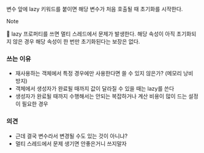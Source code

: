 변수 앞에 lazy 키워드를 붙이면 해당 변수가 처음 호출될 때 초기화를 시작한다.

> [!note]
> lazy 프로퍼티를 쓰면 멀티 스레드에서 문제가 발생한다. 해당 속성이 아직 초기화되지 않은 경우 해당 속성이 한 번만 초기화된다는 보장은 없다.
### 쓰는 이유
- 재사용하는 객체에서 특정 경우에만 사용한다면 쓸 수 있지 않은가? (메모리 낭비 방지)
- 객체에서 생성자가 완료될 때까지 값이 달라질 수 있을 때는 lazy를 쓴다
- 생성자가 완료될 때까지 수행해서는 안되는 복잡하거나 계산 비용이 많이 드는 설정이 필요한 경우
### 의견
- 근데 결국 변수라서 변경될 수도 있는 것이 아니냐?
- 멀티 스레드에서 문제 생기면 안좋은거니 쓰지말자